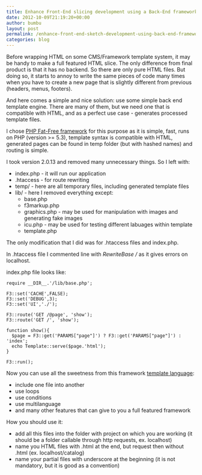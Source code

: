 ```yaml
---
title: Enhance Front-End slicing development using a Back-End framework
date: 2012-10-09T21:19:20+00:00
author: bumbu
layout: post
permalink: /enhance-front-end-sketch-development-using-back-end-framework/
categories: blog
---
```

Before wrapping HTML on some CMS/Framework template system, it may be handy to make a full featured HTML slice. The only difference from final product is that it has no backend. So there are only pure HTML files. But doing so, it starts to annoy to write the same pieces of code many times when you have to create a new page that is slightly different from previous (headers, menus, footers).

And here comes a simple and nice solution: use some simple back end template engine. There are many of them, but we need one that is compatible with HTML, and as a perfect use case - generates processed template files.

I chose <a href="http://bcosca.github.com/fatfree/" target="_blank">PHP Fat-Free framework</a> for this purpose as it is simple, fast, runs on PHP (version &gt;= 5.3), template syntax is compatible with HTML, generated pages can be found in temp folder (but with hashed names) and routing is simple.

I took version 2.0.13 and removed many unnecessary things. So I left with:
<ul>
	<li>index.php - it will run our application</li>
	<li>.htaccess - for route rewriting</li>
	<li>temp/ - here are all temporary files, including generated template files</li>
	<li>lib/ - here I removed everything except:
<ul>
	<li>base.php</li>
	<li>f3markup.php</li>
	<li>graphics.php - may be used for manipulation with images and generating fake images</li>
	<li>icu.php - may be used for testing different labuages within template</li>
	<li>template.php</li>
</ul>
</li>
</ul>
The only modification that I did was for .htaccess files and index.php.

In .htaccess file I commented line with <em>RewriteBase /</em> as it gives errors on localhost.

index.php file looks like:
<pre class="language-php"><code>require __DIR__.'/lib/base.php';

F3::set('CACHE',FALSE);
F3::set('DEBUG',3);
F3::set('UI','./');

F3::route('GET /@page', 'show');
F3::route('GET /', 'show');

function show(){
  $page = F3::get('PARAMS["page"]') ? F3::get('PARAMS["page"]') : 'index';
  echo Template::serve($page.'html');
}

F3::run();</code></pre>
Now you can use all the sweetness from this framework <a href="http://bcosca.github.com/fatfree/#views-templates" target="_blank">template language</a>:
<ul>
	<li>include one file into another</li>
	<li>use loops</li>
	<li>use conditions</li>
	<li>use multilanguage</li>
	<li>and many other features that can give to you a full featured framework</li>
</ul>
How you should use it:
<ul>
	<li>add all this files into the folder with project on which you are working (it should be a folder callable through http requests, ex. localhost)</li>
	<li>name you HTML files with .html at the end, but request then without .html (ex. localhost/catalog)</li>
	<li>name your partial files with underscore at the beginning (it is not mandatory, but it is good as a convention)</li>
</ul>
